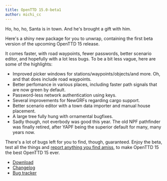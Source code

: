 ```yaml
---
title: OpenTTD 15.0-beta1
author: michi_cc
---
```


Ho, ho, ho, Santa is in town.
And he's brought a gift with him.

Here's a shiny new package for you to unwrap, containing the first beta version of the upcoming OpenTTD 15 release.

It comes faster, with road waypoints, fewer passwords, better scenario editor, and hopefully with a lot less bugs.
To be a bit less vague, here are some of the highlights:
* Improved picker windows for stations/waypoints/objects/and more. Oh, and that does include road waypoints.
* Better perfomance in various places, including faster path signals that are now green by default.
* Password-less network authentication using keys.
* Several improvements for NewGRFs regarding cargo support.
* Better scenario editor with a town data importer and manual house placement.
* A large tree fully hung with ornamental bugfixes.
* Sadly though, not everbody was good this year. The old NPF pathfinder was finally retired, after YAPF being the superior default for many, many years now.

There's a lot of bugs left for you to find, though, guaranteed. Enjoy the beta, test all the things and [report anything you find amiss](https://github.com/OpenTTD/OpenTTD/issues/new/choose), to make OpenTTD 15 the best OpenTTD 15 ever.

* [Download](https://www.openttd.org/downloads/openttd-releases/testing.html)
* [Changelog](https://cdn.openttd.org/openttd-releases/15.0-beta1/changelog.txt)
* [Bug tracker](https://github.com/OpenTTD/OpenTTD/issues)
